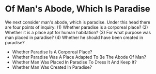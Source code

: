 # Of Man's Abode, Which Is Paradise

We next consider man's abode, which is paradise. Under this head there are four points of inquiry:
(1) Whether paradise is a corporeal place?
(2) Whether it is a place apt for human habitation?
(3) For what purpose was man placed in paradise?
(4) Whether he should have been created in paradise?

* Whether Paradise Is A Corporeal Place?
* Whether Paradise Was A Place Adapted To Be The Abode Of Man?
* Whether Man Was Placed In Paradise To Dress It And Keep It?
* Whether Man Was Created In Paradise?